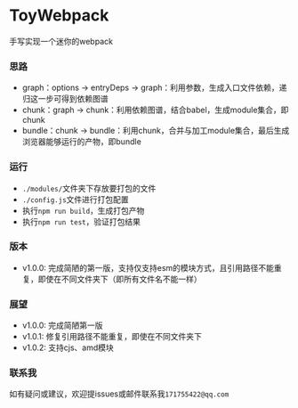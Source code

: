 # ToyWebpack
手写实现一个迷你的webpack

### 思路
* graph：options -> entryDeps -> graph：利用参数，生成入口文件依赖，递归这一步可得到依赖图谱
* chunk：graph -> chunk：利用依赖图谱，结合babel，生成module集合，即chunk
* bundle：chunk -> bundle：利用chunk，合并与加工module集合，最后生成浏览器能够运行的产物，即bundle

### 运行
* `./modules/`文件夹下存放要打包的文件
* `./config.js`文件进行打包配置
* 执行`npm run build`，生成打包产物
* 执行`npm run test`，验证打包结果

### 版本
* v1.0.0: 完成简陋的第一版，支持仅支持esm的模块方式，且引用路径不能重复，即使在不同文件夹下（即所有文件名不能一样）

### 展望
* v1.0.0: 完成简陋第一版
* v1.0.1: 修复引用路径不能重复，即使在不同文件夹下
* v1.0.2: 支持cjs、amd模块

### 联系我
如有疑问或建议，欢迎提issues或邮件联系我`171755422@qq.com`